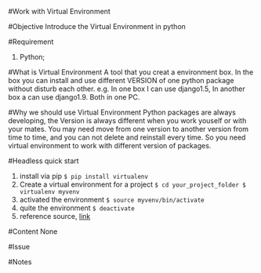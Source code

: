 #Work with Virtual Environment

#Objective
  Introduce the Virtual Environment in python

#Requirement
1. Python;

#What is Virtual Environment
  A tool that you creat a environment box.
  In the box you can install and use different VERSION of one python package without disturb each other.
  e.g. In one box I can use django1.5, In another box a can use django1.9. Both in one PC.

#Why we should use Virtual Environment
  Python packages are always developing, the Version is always different when you work youself or with your mates.
  You may need move from one version to another version from time to time, and you can not delete and reinstall every time.
  So you need virtual environment to work with different version of packages.

#Headless quick start
  1. install via pip
    ```
    $ pip install virtualenv
    ```
  2. Create a virtual environment for a project
    ```
    $ cd your_project_folder
    $ virtualenv myvenv
    ```
  3. activated the environment
    ```
    $ source myvenv/bin/activate
    ```
  4. quite the environment
    ```
    $ deactivate
    ```
  4. reference source, [link](http://docs.python-guide.org/en/latest/dev/virtualenvs/)

#Content
  None

#Issue


#Notes

